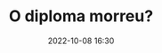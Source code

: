 ---
title: 'O diploma morreu?'
type: palestra
speakers:
  - Emmanuelle Richard
picture: /assets/images/schedule/emmanuelle-richard.jpg
linkedin: 
twitter: 
instagram: https://www.instagram.com/manu_richard/
date: '2022-10-08 16:30'
rooms:
  - 6
---